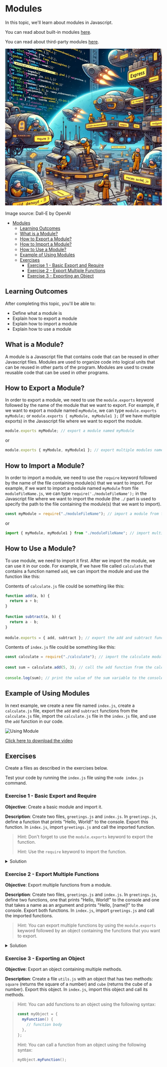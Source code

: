 # Modules

In this topic, we'll learn about modules in Javascript.

You can read about built-in modules [here](../Modules-Built-In/README.md).

You can read about third-party modules [here](../Modules-Third-Party/README.md).

![Moodulid](Modules.webp)

Image source: Dall-E by OpenAI

- [Modules](#modules)
  - [Learning Outcomes](#learning-outcomes)
  - [What is a Module?](#what-is-a-module)
  - [How to Export a Module?](#how-to-export-a-module)
  - [How to Import a Module?](#how-to-import-a-module)
  - [How to Use a Module?](#how-to-use-a-module)
  - [Example of Using Modules](#example-of-using-modules)
  - [Exercises](#exercises)
    - [Exercise 1 - Basic Export and Require](#exercise-1---basic-export-and-require)
    - [Exercise 2 - Export Multiple Functions](#exercise-2---export-multiple-functions)
    - [Exercise 3 - Exporting an Object](#exercise-3---exporting-an-object)

## Learning Outcomes

After completing this topic, you'll be able to:

- Define what a module is
- Explain how to export a module
- Explain how to import a module
- Explain how to use a module

## What is a Module?

A module is a Javascript file that contains code that can be reused in other Javascript files. Modules are used to organize code into logical units that can be reused in other parts of the program. Modules are used to create reusable code that can be used in other programs.

## How to Export a Module?

In order to export a module, we need to use the `module.exports` keyword followed by the name of the module that we want to export. For example, if we want to export a module named `myModule`, we can type `module.exports myModule;` or `module.exports { myModule, myModule1 };` (if we have multiple exports) in the Javascript file where we want to export the module.

```javascript
module.exports myModule; // export a module named myModule
```

or

```javascript
module.exports { myModule, myModule1 }; // export multiple modules named myModule and myModule1
```

## How to Import a Module?

In order to import a module, we need to use the `require` keyword followed by the name of the file containing module(s) that we want to import. For example, if we want to import a module named `myModule` from file `moduleFileName.js`, we can type `require('./moduleFileName');` in the Javascript file where we want to import the module (the `./` part is used to specify the path to the file containing the module(s) that we want to import).

```javascript
const myModule = require("./moduleFileName"); // import a module from file named `moduleFileName.js`
```

or

```javascript
import { myModule, myModule1 } from "./moduleFileName"; // import multiple modules named myModule and myModule1 from the `moduleFileName.js` file
```

## How to Use a Module?

To use module, we need to import it first. After we import the module, we can use it in our code. For example, if we have file called `calculate` that contains a function named `add`, we can import the module and use the function like this:

Contents of `calculate.js` file could be something like this:

```javascript
function add(a, b) {
  return a + b;
}

function subtract(a, b) {
  return a - b;
}

module.exports = { add, subtract }; // export the add and subtract functions
```

Contents of `index.js` file could be something like this:

```javascript
const calculate = require("./calculate"); // import the calculate module

const sum = calculate.add(5, 3); // call the add function from the calculate module and assign the result to the sum variable

console.log(sum); // print the value of the sum variable to the console
```

## Example of Using Modules

In next example, we create a new file named `index.js`, create a `calculate.js` file, export the `add` and `subtract` functions from the `calculate.js` file, import the `calculate.js` file in the `index.js` file, and use the `add` function in our code.

![Using Module](UsingModule.gif)

[Click here to download the video](UsingModule.mp4)

## Exercises

Create a files as described in the exercises below.

Test your code by running the `index.js` file using the `node index.js` command.

### Exercise 1 - Basic Export and Require

**Objective**: Create a basic module and import it.

**Description**: Create two files, `greetings.js` and `index.js`. In `greetings.js`, define a function that prints "Hello, World!" to the console. Export this function. In `index.js`, import `greetings.js` and call the imported function.

> Hint: Don't forget to use the `module.exports` keyword to export the function.
>
> Hint: Use the `require` keyword to import the function.

<details>
  <summary>Solution</summary>

```javascript
// greetings.js
function sayHello() {
  console.log("Hello, World!");
}

module.exports = sayHello;
```

```javascript
// index.js
const sayHello = require("./greetings");

sayHello();
```

![Modules](modules.gif)

</details>

### Exercise 2 - Export Multiple Functions

**Objective**: Export multiple functions from a module.

**Description**: Create two files, `greetings.js` and `index.js`. In `greetings.js`, define two functions, one that prints "Hello, World!" to the console and one that takes a name as an argument and prints "Hello, [name]!" to the console. Export both functions. In `index.js`, import `greetings.js` and call the imported functions.

> Hint: You can export multiple functions by using the `module.exports` keyword followed by an object containing the functions that you want to export.

<details>
  <summary>Solution</summary>

```javascript
// greetings.js
function sayHello() {
  console.log("Hello, World!");
}

function sayHelloTo(name) {
  console.log(`Hello, ${name}!`);
}

module.exports = { sayHello, sayHelloTo };
```

```javascript
// index.js
const { sayHello, sayHelloTo } = require("./greetings");

sayHello();
sayHelloTo("John");
```

</details>

### Exercise 3 - Exporting an Object

**Objective**: Export an object containing multiple methods.

**Description**: Create a file `utils.js` with an object that has two methods: `square` (returns the square of a number) and `cube` (returns the cube of a number). Export this object. In `index.js`, import this object and call its methods.

> Hint: You can add functions to an object using the following syntax:
>
> ```javascript
> const myObject = {
>   myFunction() {
>     // function body
>   },
> };
> ```
>
> Hint: You can call a function from an object using the following syntax:
>
> ```javascript
> myObject.myFunction();
> ```
